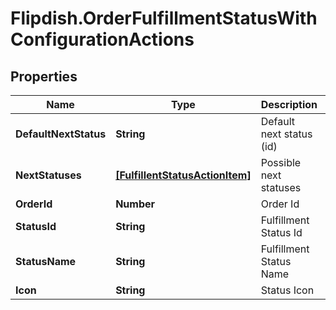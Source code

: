 # Flipdish.OrderFulfillmentStatusWithConfigurationActions

## Properties

Name | Type | Description | Notes
------------ | ------------- | ------------- | -------------
**DefaultNextStatus** | **String** | Default next status (id) | [optional] 
**NextStatuses** | [**[FulfillentStatusActionItem]**](FulfillentStatusActionItem.md) | Possible next statuses | [optional] 
**OrderId** | **Number** | Order Id | [optional] 
**StatusId** | **String** | Fulfillment Status Id | [optional] 
**StatusName** | **String** | Fulfillment Status Name | [optional] 
**Icon** | **String** | Status Icon | [optional] 


